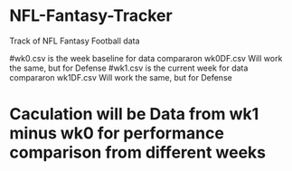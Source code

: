 # NFL-Fantasy-Tracker

Track of NFL Fantasy Football data

#wk0.csv is the week baseline for data compararon wk0DF.csv Will work the same, but for Defense
#wk1.csv is the current week for data compararon wk1DF.csv Will work the same, but for Defense


# Caculation will be Data from wk1 minus wk0 for performance comparison from different weeks
